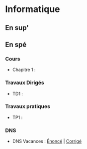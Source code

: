 # Informatique

## En sup'

## En spé
### Cours
* Chapitre 1 :

### Travaux Dirigés
  * TD1 :

### Travaux pratiques
  * TP1 :

### DNS
  * DNS Vacances : [Énoncé]() | [Corrigé](/info/td/info_spe_td0_corrige.pdf)
